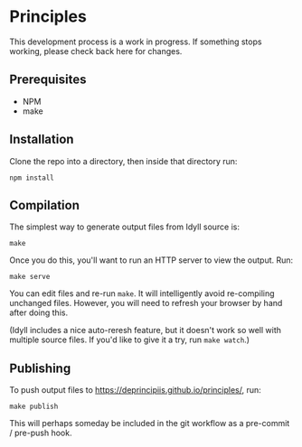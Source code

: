 # Principles

This development process is a work in progress. If something stops working, please check back here for changes.

## Prerequisites

* NPM
* make

## Installation

Clone the repo into a directory, then inside that directory run:
```
npm install
```

## Compilation

The simplest way to generate output files from Idyll source is:
```
make
```

Once you do this, you'll want to run an HTTP server to view the output. Run:
```
make serve
```

You can edit files and re-run `make`. It will intelligently avoid re-compiling unchanged files. However, you will need to refresh your browser by hand after doing this.

(Idyll includes a nice auto-reresh feature, but it doesn't work so well with multiple source files. If you'd like to give it a try, run `make watch`.)

## Publishing

To push output files to https://deprincipiis.github.io/principles/, run:
```
make publish
```

This will perhaps someday be included in the git workflow as a pre-commit / pre-push hook.
